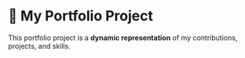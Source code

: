 # 🌟 My Portfolio Project

This portfolio project is a **dynamic representation** of my contributions, projects, and skills.
